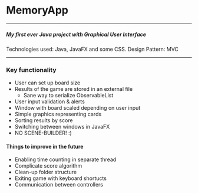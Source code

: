 # MemoryApp 
---
##### My first ever Java project with Graphical User Interface
Technologies used: Java, JavaFX and some CSS.
Design Pattern: MVC
***
### Key functionality
- User can set up board size
- Results of the game are stored in an external file
    - Sane way to serialize ObservableList
- User input validation & alerts
- Window with board scaled depending on user input
- Simple graphics representing cards
- Sorting results by score
- Switching between windows in JavaFX
- NO SCENE-BUILDER! :)


#### Things to improve in the future
- Enabling time counting in separate thread
- Complicate score algorithm
- Clean-up folder structure
- Exiting game with keyboard shortucts
- Communication between controllers
